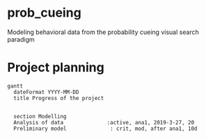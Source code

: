 # prob_cueing
Modeling behavioral data from the probability cueing visual search paradigm

# Project planning


```mermaid
gantt
  dateFormat YYYY-MM-DD
  title Progress of the project
  
  
  section Modelling
  Analysis of data              :active, ana1, 2019-3-27, 20
  Preliminary model              : crit, mod, after ana1, 10d
  
```

